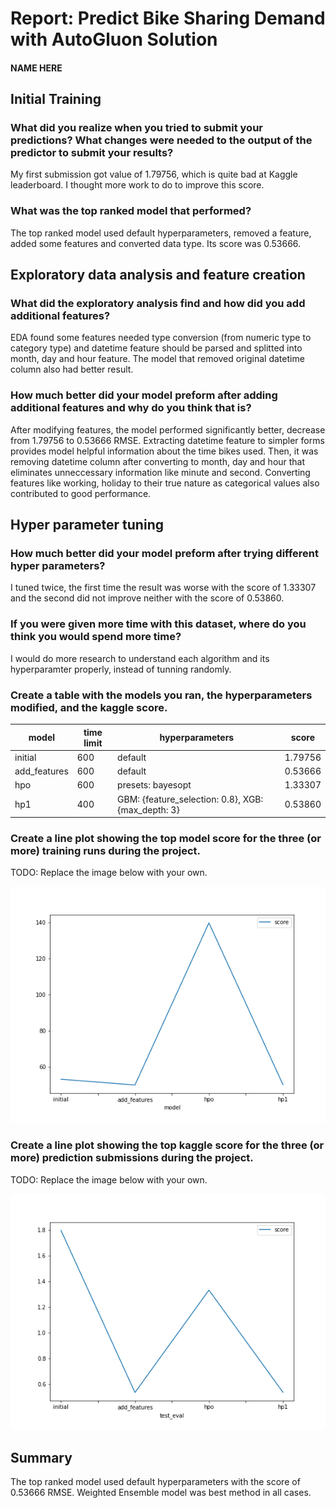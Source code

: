 # Report: Predict Bike Sharing Demand with AutoGluon Solution
#### NAME HERE

## Initial Training
### What did you realize when you tried to submit your predictions? What changes were needed to the output of the predictor to submit your results?
My first submission got value of 1.79756, which is quite bad at Kaggle leaderboard. I thought more work to do to improve this score.

### What was the top ranked model that performed?
The top ranked model used default hyperparameters, removed a feature, added some features and converted data type. Its score was 0.53666.

## Exploratory data analysis and feature creation
### What did the exploratory analysis find and how did you add additional features?
EDA found some features needed type conversion (from numeric type to category type) and datetime feature should be parsed and splitted into month, day and hour feature. The model that removed original datetime column also had better result.

### How much better did your model preform after adding additional features and why do you think that is?
After modifying features, the model performed significantly better, decrease from 1.79756 to 0.53666 RMSE. Extracting datetime feature to simpler forms provides model helpful information about the time bikes used. Then, it was removing datetime column after converting to month, day and hour that eliminates unneccessary information like minute and second.
Converting features like working, holiday to their true nature as categorical values also contributed to good performance.

## Hyper parameter tuning
### How much better did your model preform after trying different hyper parameters?
I tuned twice, the first time the result was worse with the score of 1.33307 and the second did not improve neither with the score of 0.53860.

### If you were given more time with this dataset, where do you think you would spend more time?
I would do more research to understand each algorithm and its hyperparamter properly, instead of tunning randomly.

### Create a table with the models you ran, the hyperparameters modified, and the kaggle score.
|model            |time limit     |hyperparameters                                      |score     |
|-----------------|---------------|-----------------------------------------------------|----------|
|initial          |600            |default                                              |1.79756   |
|add_features     |600            |default                                              |0.53666   |
|hpo              |600            |presets: bayesopt                                    |1.33307   |
|hp1              |400            |GBM: {feature_selection: 0.8}, XGB: {max_depth: 3}   |0.53860   | 

### Create a line plot showing the top model score for the three (or more) training runs during the project.

TODO: Replace the image below with your own.

![model_train_score.png](img/model_train_score.png)

### Create a line plot showing the top kaggle score for the three (or more) prediction submissions during the project.

TODO: Replace the image below with your own.

![model_test_score.png](img/model_test_score.png)

## Summary
The top ranked model used default hyperparameters with the score of 0.53666 RMSE. Weighted Ensemble model was best method in all cases.